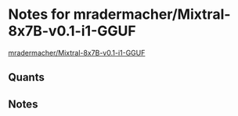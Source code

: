 # Notes for mradermacher/Mixtral-8x7B-v0.1-i1-GGUF
[mradermacher/Mixtral-8x7B-v0.1-i1-GGUF](https://huggingface.co/mradermacher/Mixtral-8x7B-v0.1-i1-GGUF)

## Quants
<quants go here>

## Notes
<notes here>
